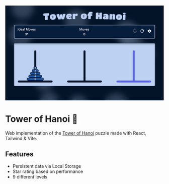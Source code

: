 ![](docs/assets/tower-of-hanoi-preview.png)

# Tower of Hanoi 🗼

Web implementation of the [Tower of Hanoi](https://en.wikipedia.org/wiki/Tower_of_Hanoi) puzzle made with React, Tailwind & Vite.

## Features

- Persistent data via Local Storage
- Star rating based on performance
- 9 different levels



